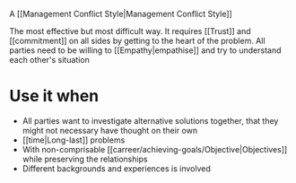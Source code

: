 A [[Management Conflict Style|Management Conflict Style]]

The most effective but most difficult way. It requires [[Trust]] and [[commitment]] on all sides by getting to the heart of the problem. All parties need to be willing to [[Empathy|empathise]] and try to understand each other's situation

# Use it when

- All parties want to investigate alternative solutions together, that they might not necessary have thought on their own
- [[time|Long-last]] problems
- With non-comprisable [[carreer/achieving-goals/Objective|Objectives]] while preserving the relationships
- Different backgrounds and experiences is involved
